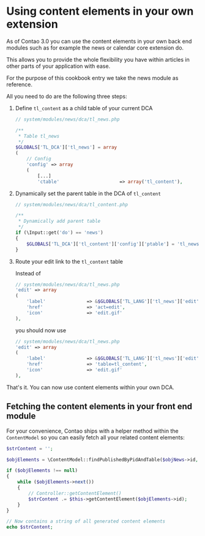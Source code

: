 # Using content elements in your own extension

As of Contao 3.0 you can use the content elements in your own back end modules
such as for example the news or calendar core extension do.

This allows you to provide the whole flexibility you have within articles in
other parts of your application with ease.

For the purpose of this cookbook entry we take the news module as reference.

All you need to do are the following three steps:

1. Define `tl_content` as a child table of your current DCA

    ```php
    // system/modules/news/dca/tl_news.php
    
    /**
     * Table tl_news
     */
    $GLOBALS['TL_DCA']['tl_news'] = array
    (
        // Config
        'config' => array
        (
            [...]
            'ctable'                      => array('tl_content'),
    ```

2. Dynamically set the parent table in the DCA of `tl_content`

    ```php
    // system/modules/news/dca/tl_content.php
    
    /**
     * Dynamically add parent table
     */
    if (\Input::get('do') == 'news')
    {
        $GLOBALS['TL_DCA']['tl_content']['config']['ptable'] = 'tl_news';
    }
    ```

3. Route your edit link to the `tl_content` table

    Instead of

    ```php
    // system/modules/news/dca/tl_news.php
    'edit' => array
    (
        'label'               => &$GLOBALS['TL_LANG']['tl_news']['edit'],
        'href'                => 'act=edit',
        'icon'                => 'edit.gif'
    ),
    ```

    you should now use

    ```php
    // system/modules/news/dca/tl_news.php
    'edit' => array
    (
        'label'               => &$GLOBALS['TL_LANG']['tl_news']['edit'],
        'href'                => 'table=tl_content',
        'icon'                => 'edit.gif'
    ),
    ```

That's it. You can now use content elements within your own DCA.


## Fetching the content elements in your front end module

For your convenience, Contao ships with a helper method within the
`ContentModel` so you can easily fetch all your related content elements:

```php
$strContent = '';

$objElements = \ContentModel::findPublishedByPidAndTable($objNews->id, 'tl_news');

if ($objElements !== null)
{
    while ($objElements->next())
    {
        // Controller::getContentElement()
        $strContent .= $this->getContentElement($objElements->id);
    }
}

// Now contains a string of all generated content elements
echo $strContent;
```
